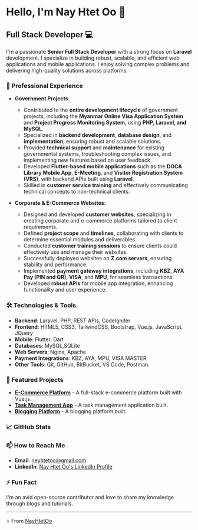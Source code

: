 <!--
NayHtetOo/NayHtetOo is a ✨ special ✨ repository because its `README.md` (this file) appears on your GitHub profile.
You can click the Preview link to take a look at your changes.
-->
# Hello, I'm Nay Htet Oo 👋

## Full Stack Developer 💻

I'm a passionate **Senior Full Stack Developer** with a strong focus on **Laravel** development. I specialize in building robust, scalable, and efficient web applications and mobile applications. I enjoy solving complex problems and delivering high-quality solutions across platforms.

### 🚀 Professional Experience

- **Government Projects**:  
  - Contributed to the **entire development lifecycle** of government projects, including the **Myanmar Online Visa Application System** and **Project Progress Monitoring System**, using **PHP, Laravel, and MySQL**.  
  - Specialized in **backend development**, **database design**, and **implementation**, ensuring robust and scalable solutions.  
  - Provided **technical support** and **maintenance** for existing governmental systems, troubleshooting complex issues, and implementing new features based on user feedback.  
  - Developed **Flutter-based mobile applications** such as the **DOCA Library Mobile App**, **E-Meeting**, and **Visitor Registration System (VRS)**, with backend APIs built using **Laravel**.  
  - Skilled in **customer service training** and effectively communicating technical concepts to non-technical clients.  

- **Corporate & E-Commerce Websites**:  
  - Designed and developed **customer websites**, specializing in creating corporate and e-commerce platforms tailored to client requirements.  
  - Defined **project scope** and **timelines**, collaborating with clients to determine essential modules and deliverables.  
  - Conducted **customer training sessions** to ensure clients could effectively use and manage their websites.  
  - Successfully deployed websites on **Z.com servers**, ensuring stability and performance.  
  - Implemented **payment gateway integrations**, including **KBZ**, **AYA Pay (PIN and QR)**, **VISA**, and **MPU**, for seamless transactions.  
  - Developed **robust APIs** for mobile app integration, enhancing functionality and user experience.  

### 🛠️ Technologies & Tools

- **Backend**: Laravel, PHP, REST APIs, CodeIgniter
- **Frontend**: HTML5, CSS3, TailwindCSS, Bootstrap, Vue.js, JavaScript, JQuery
- **Mobile**: Flutter, Dart
- **Databases**: MySQL,SQLite
- **Web Servers**: Nginx, Apache
- **Payment Integrations**: KBZ, AYA, MPU, VISA MASTER
- **Other Tools**: Git, GitHub, BitBucket, VS Code, Postman.

### 🌟 Featured Projects

- **[E-Commerce Platform]()** - A full-stack e-commerce platform built with Vue.js.
- **[Task Management App]()** - A task management application built.
- **[Blogging Platform]()** - A blogging platform built.

### 📈 GitHub Stats

### 📫 How to Reach Me

- **Email**: [neyhtetoo@gmail.com](mailto:neyhtetoo@gmail.com)
- **LinkedIn**: [Nay Htet Oo's LinkedIn Profile](https://www.linkedin.com/in/ney-htet-oo-858043248/)

### ⚡ Fun Fact

I'm an avid open-source contributor and love to share my knowledge through blogs and tutorials.

---

⭐️ From [NayHtetOo](https://github.com/NayHtetOo)
